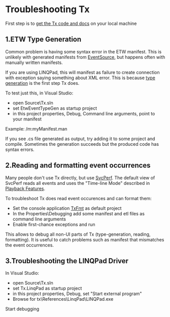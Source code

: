 # Troubleshooting Tx

First step is to [get the Tx  code and docs](GetTxCode.md) on your local machine

## 1.ETW Type Generation

Common problem is having some syntax error in the ETW manifest. This is unlikely with generated manifests from [EventSource](http://blogs.msdn.com/b/vancem/archive/2012/07/09/logging-your-own-etw-events-in-c-system-diagnostics-tracing-eventsource.aspx), but happens often with manually written manifests.

If you are using LINQPad, this will manifest as failure to create connection with exception saying something about XML error. This is because [type generation](TypeGeneration.md) is the first step Tx does.

To test just this, in Visual Studio:

* open Source\Tx.sln
* set EtwEventTypeGen as startup project
* in this project properties, Debug, Command line arguments, point to your manifest

Example:  /m:myManifest.man 

If you see .cs file generated as output, try adding it to some project and compile. Sometimes the generation succeeds but the produced code has syntax errors.

## 2.Reading and formatting event occurrences

Many people don't use Tx directly, but use [SvcPerf](http://svcperf.codeplex.com). The default view of SvcPerf reads all events and uses the "Time-line Mode" described in [Playback Features](PlaybackFeatures.md).

To troubleshoot Tx does read event occurences and can format them:

* Set the console application [TxFmt](../Source/TxFmt/Program.cs) as default project
* In the Properties\Debugging add some manifest and etl files as command line arguments
* Enable first-chance exceptions and run

This allows to debug all non-UI parts of Tx (type-generation, reading, formatting). 
It is useful to catch problems such as manifest that mismatches the event occurrences.

## 3.Troubleshooting the LINQPad Driver

In Visual Studio:

* open Source\Tx.sln
* set Tx.LinqPad as startup project
* in this project properties, Debug, set "Start external program"
* Browse for tx\References\LinqPad\LINQPad.exe 

Start debugging







